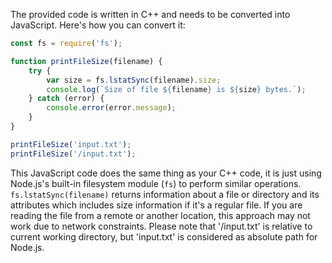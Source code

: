The provided code is written in C++ and needs to be converted into JavaScript. Here's how you can convert it:

```javascript
const fs = require('fs');

function printFileSize(filename) {
    try {
        var size = fs.lstatSync(filename).size;
        console.log(`Size of file ${filename} is ${size} bytes.`);
    } catch (error) {
        console.error(error.message);
    }
}

printFileSize('input.txt');
printFileSize('/input.txt');
```
This JavaScript code does the same thing as your C++ code, it is just using Node.js's built-in filesystem module (`fs`) to perform similar operations. `fs.lstatSync(filename)` returns information about a file or directory and its attributes which includes size information if it's a regular file. If you are reading the file from a remote or another location, this approach may not work due to network constraints.
Please note that '/input.txt' is relative to current working directory, but 'input.txt' is considered as absolute path for Node.js.

